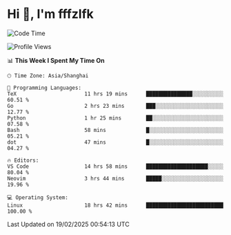 # Hi 👋, I'm fffzlfk

<!--START_SECTION:waka-->
![Code Time](http://img.shields.io/badge/Code%20Time-1%2C244%20hrs%2052%20mins-blue)

![Profile Views](http://img.shields.io/badge/Profile%20Views-0-blue)

📊 **This Week I Spent My Time On** 

```text
🕑︎ Time Zone: Asia/Shanghai

💬 Programming Languages: 
TeX                      11 hrs 19 mins      ███████████████░░░░░░░░░░   60.51 % 
Go                       2 hrs 23 mins       ███░░░░░░░░░░░░░░░░░░░░░░   12.77 % 
Python                   1 hr 25 mins        ██░░░░░░░░░░░░░░░░░░░░░░░   07.58 % 
Bash                     58 mins             █░░░░░░░░░░░░░░░░░░░░░░░░   05.21 % 
dot                      47 mins             █░░░░░░░░░░░░░░░░░░░░░░░░   04.27 % 

🔥 Editors: 
VS Code                  14 hrs 58 mins      ████████████████████░░░░░   80.04 % 
Neovim                   3 hrs 44 mins       █████░░░░░░░░░░░░░░░░░░░░   19.96 % 

💻 Operating System: 
Linux                    18 hrs 42 mins      █████████████████████████   100.00 % 
```


 Last Updated on 19/02/2025 00:54:13 UTC
<!--END_SECTION:waka-->
